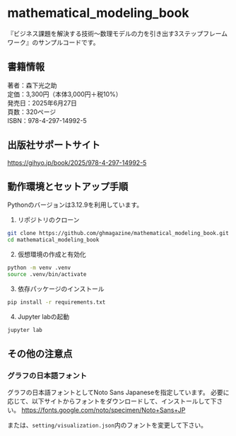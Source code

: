 # mathematical_modeling_book


『ビジネス課題を解決する技術〜数理モデルの力を引き出す3ステップフレームワーク』のサンプルコードです。

## 書籍情報
著者：森下光之助<br>
定価：3,300円（本体3,000円＋税10%）<br>
発売日：2025年6月27日<br>
頁数：320ページ<br>
ISBN：978-4-297-14992-5

## 出版社サポートサイト

https://gihyo.jp/book/2025/978-4-297-14992-5

## 動作環境とセットアップ手順

Pythonのバージョンは3.12.9を利用しています。


1. リポジトリのクローン
```bash
git clone https://github.com/ghmagazine/mathematical_modeling_book.git
cd mathematical_modeling_book
```

2. 仮想環境の作成と有効化

```bash
python -m venv .venv
source .venv/bin/activate
```

3. 依存パッケージのインストール
```bash
pip install -r requirements.txt
```

4. Jupyter labの起動
```bash
jupyter lab
```

## その他の注意点
### グラフの日本語フォント

グラフの日本語フォントとしてNoto Sans Japaneseを指定しています。
必要に応じて、以下サイトからフォントをダウンロードして、インストールして下さい。
https://fonts.google.com/noto/specimen/Noto+Sans+JP

または、`setting/visualization.json`内のフォントを変更して下さい。